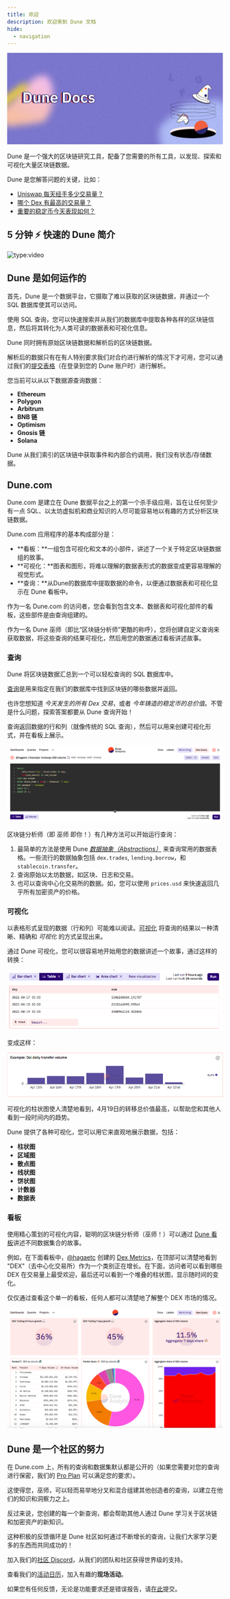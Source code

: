 ```yaml
---
title: 欢迎
description: 欢迎来到 Dune 文档
hide:
  - navigation
---
```


<style>
  .md-typeset h1,
  .md-content__button {
    display: none;
  }
  .md-header__topic{
    font-weight: bold;
  }
</style>

![Dune Docs cover](images/dune-docs-cover.jpg)

Dune 是一个强大的区块链研究工具，配备了您需要的所有工具，以发现、探索和可视化大量区块链数据。


 Dune 是您解答问题的关键，比如：

- [Uniswap 每天经手多少交易量？](https://dune.com/queries/3)
- [哪个 Dex 有最高的交易量？](https://dune.com/queries/1847)
- [重要的稳定币今天表现如何？](https://dune.com/hagaetc/stablecoins)

## 5 分钟 ⚡ 快速的 Dune 简介

![type:video](https://www.youtube.com/embed/S-cctFmR828)

## Dune 是如何运作的

首先，Dune 是一个数据平台，它摄取了难以获取的区块链数据，并通过一个 SQL 数据库使其可以访问。

使用 SQL 查询，您可以快速搜索并从我们的数据库中提取各种各样的区块链信息，然后将其转化为人类可读的数据表和可视化信息。

Dune 同时拥有原始区块链数据和解析后的区块链数据。

解析后的数据只有在有人特别要求我们对合约进行解析的情况下才可用，您可以通过我们的[提交表格](https://dune.com/contracts/new)（在登录到您的 Dune 账户时）进行解析。

您当前可以从以下数据源查询数据：

- **Ethereum**
- **Polygon**
- **Arbitrum**
- **BNB 链**
- **Optimism**
- **Gnosis 链**
- **Solana**

Dune 从我们索引的区块链中获取事件和内部合约调用，我们没有状态/存储数据。

## Dune.com

Dune.com 是建立在 Dune 数据平台之上的第一个杀手级应用，旨在让任何至少有一点 SQL、以太坊虚拟机和商业知识的人尽可能容易地以有趣的方式分析区块链数据。

Dune.com 应用程序的基本构成部分是：

- **看板：**一组包含可视化和文本的小部件，讲述了一个关于特定区块链数据组的故事。
- **可视化：**图表和图形，将难以理解的数据表形式的数据变成更容易理解的视觉形式。
- **查询：**从Dune的数据库中提取数据的命令，以便通过数据表和可视化显示在 Dune 看板中。

作为一名 Dune.com 的访问者，您会看到包含文本、数据表和可视化部件的看板，这些部件是由查询组建的。

作为一名 Dune 巫师（即比“区块链分析师”更酷的称呼），您将创建自定义查询来获取数据，将这些查询的结果可视化，然后用您的数据通过看板讲述故事。

### 查询

Dune 将区块链数据汇总到一个可以轻松查询的 SQL 数据库中。

[查询](features/queries/index.md)是用来指定在我们的数据库中找到区块链的哪些数据并返回。

也许您想知道 _今天发生的所有 Dex 交易_，或者 _今年铸造的稳定币的总价值_。不管是什么问题，探索答案都要从 Dune 查询开始！

查询返回数据的行和列（就像传统的 SQL 查询），然后可以用来创建可视化形式，并在看板上展示。

![SQL 查询——Uniswap USD 交易量](images/sql-query-uniswap-usd-volume.png)

区块链分析师（即 巫师 即你！）有几种方法可以开始运行查询：

1. 最简单的方法是使用 Dune [_数据抽象（Abstractions）_](tables/abstractions.md) 来查询常用的数据表格。一些流行的数据抽象包括 `dex.trades`, `lending.borrow`，和 `stablecoin.transfer`。
2. 查询原始以太坊数据，如区块、日志和交易。
3. 也可以查询中心化交易所的数据。如，您可以使用 `prices.usd` 来快速返回几乎所有加密资产的价格。

### 可视化

以表格形式呈现的数据（行和列）可能难以阅读。[可视化](features/visualizations/index.md) 将查询的结果以一种清晰、精确和 _可视化_ 的方式呈现出来。

通过 Dune 可视化，您可以很容易地开始用您的数据讲述一个故事，通过这样的转换：

![Table chart](images/table-chart.png)

变成这样：

![Bar chart](images/bar-chart.png)

可视化的柱状图使人清楚地看到，4月19日的转移总价值最高，以帮助您和其他人看到一段时间内的趋势。

Dune 提供了各种可视化，您可以用它来直观地展示数据，包括：

- **柱状图**
- **区域图**
- **散点图**
- **线状图**
- **饼状图**
- **计数器**
- **数据表**

### 看板

使用精心策划的可视化内容，聪明的区块链分析师（巫师！）可以通过 [Dune 看板](features/dashboards.md)讲述不同数据集合的故事。

例如，在下面看板中，[@hagaetc](https://dune.com/hagaetc) 创建的 [Dex Metrics](https://dune.com/hagaetc/dex-metrics)，在顶部可以清楚地看到 "DEX"（去中心化交易所）作为一个类别正在增长。在下面，访问者可以看到哪些 DEX 在交易量上最受欢迎，最后还可以看到一个堆叠的柱状图，显示随时间的变化。

仅仅通过查看这个单一的看板，任何人都可以清楚地了解整个 DEX 市场的情况。

![Dashboard](images/dashboard.png)

## Dune 是一个社区的努力

在 Dune.com 上，所有的查询和数据集默认都是公开的（如果您需要对您的查询进行保密，我们的 [Pro Plan](https://dune.com/pricing) 可以满足您的要求）。

这使得您，巫师，可以轻而易举地分叉和混合组建其他创造者的查询，以建立在他们的知识和洞察力之上。

反过来说，您创建的每一个新查询，都会帮助其他人通过 Dune 学习关于区块链和加密资产的新知识。

这种积极的反馈循环是 Dune 社区如何通过不断增长的查询，让我们大家学习更多的东西而共同成功的！

加入我们的[社区 Discord](https://discord.gg/BJBHFR6sdy)，从我们的团队和社区获得世界级的支持。

查看我们的[活动日历](resources/events.md)，加入有趣的**现场活动**。

如果您有任何反馈，无论是功能要求还是错误报告，请[在此](https://feedback.dune.com)提交。
